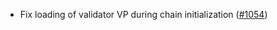 - Fix loading of validator VP during chain initialization
  ([#1054](https://github.com/anoma/anoma/pull/1054))